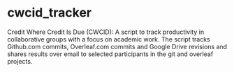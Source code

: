 # cwcid_tracker
Credit Where Credit Is Due (CWCID): A script to track productivity in collaborative groups with a focus on academic work. The script tracks Github.com commits, Overleaf.com commits and Google Drive revisions and shares results over email to selected participants in the git and overleaf projects. 
